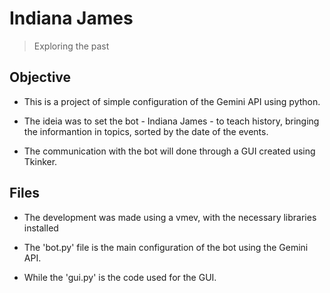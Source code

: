 # Indiana James

> Exploring the past

## Objective
- This is a project of simple configuration of the Gemini API using python.

- The ideia was to set the bot - Indiana James - to teach history, bringing the informantion in topics, sorted by the date of the events.

- The communication with the bot will done through a GUI created using Tkinker.

## Files

- The development was made using a vmev, with the necessary libraries installed

- The 'bot.py' file is the main configuration of the bot using the Gemini API.

- While the 'gui.py' is the code used for the GUI.
